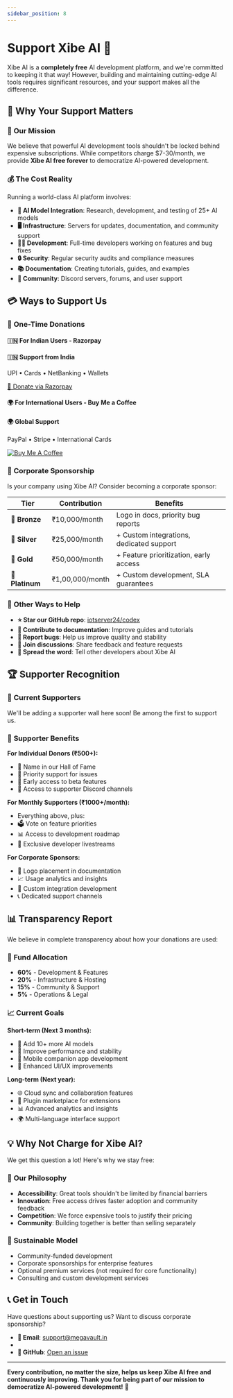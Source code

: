 ```yaml
---
sidebar_position: 8
---
```


# Support Xibe AI 💝

Xibe AI is a **completely free** AI development platform, and we're committed to keeping it that way! However, building and maintaining cutting-edge AI tools requires significant resources, and your support makes all the difference.

## 🌟 **Why Your Support Matters**

### 🎯 **Our Mission**
We believe that powerful AI development tools shouldn't be locked behind expensive subscriptions. While competitors charge $7-30/month, we provide **Xibe AI free forever** to democratize AI-powered development.

### 💰 **The Cost Reality**
Running a world-class AI platform involves:

- **🤖 AI Model Integration**: Research, development, and testing of 25+ AI models
- **🖥️ Infrastructure**: Servers for updates, documentation, and community support  
- **👨‍💻 Development**: Full-time developers working on features and bug fixes
- **🔒 Security**: Regular security audits and compliance measures
- **📚 Documentation**: Creating tutorials, guides, and examples
- **🤝 Community**: Discord servers, forums, and user support

## 💳 **Ways to Support Us**

### 🚀 **One-Time Donations**

#### 🇮🇳 **For Indian Users - Razorpay**

<div style={{textAlign: 'center', margin: '2rem 0', padding: '2rem', background: 'linear-gradient(135deg, #667eea 0%, #764ba2 100%)', borderRadius: '16px', color: 'white', boxShadow: '0 15px 40px rgba(102,126,234,0.3)'}}>
  <h4 style={{color: 'white', marginBottom: '1rem', fontSize: '1.5rem'}}>🇮🇳 Support from India</h4>
  <p style={{marginBottom: '1.5rem', opacity: '0.9', fontSize: '1rem'}}>
    UPI • Cards • NetBanking • Wallets
  </p>
  <a 
    href="https://razorpay.me/@megavault" 
    target="_blank" 
    rel="noopener noreferrer"
    style={{
      display: 'inline-block',
      background: 'linear-gradient(135deg, #FF6B6B 0%, #4ECDC4 100%)',
      color: 'white',
      padding: '1rem 2rem',
      borderRadius: '50px',
      textDecoration: 'none',
      fontWeight: 'bold',
      fontSize: '1.1rem',
      boxShadow: '0 8px 25px rgba(255,107,107,0.5)',
      transition: 'all 0.3s ease',
      border: 'none'
    }}
  >
    💝 Donate via Razorpay
  </a>
</div>

#### 🌍 **For International Users - Buy Me a Coffee**

<div style={{textAlign: 'center', margin: '2rem 0', padding: '2rem', background: 'linear-gradient(135deg, #FFDD00 0%, #FF6B6B 50%, #4ECDC4 100%)', borderRadius: '16px', color: '#2c3e50', boxShadow: '0 15px 40px rgba(255,221,0,0.3)'}}>
  <h4 style={{color: '#2c3e50', marginBottom: '1rem', fontSize: '1.5rem'}}>🌍 Global Support</h4>
  <p style={{marginBottom: '1.5rem', opacity: '0.8', fontSize: '1rem'}}>
    PayPal • Stripe • International Cards
  </p>
  <a href="https://www.buymeacoffee.com/r3ap3redit" target="_blank" rel="noopener noreferrer">
    <img 
      src="https://img.buymeacoffee.com/button-api/?text=donate to run application&emoji=🚀&slug=r3ap3redit&button_colour=5F7FFF&font_colour=ffffff&font_family=Cookie&outline_colour=000000&coffee_colour=FFDD00" 
      alt="Buy Me A Coffee" 
      style={{borderRadius: '8px', boxShadow: '0 4px 15px rgba(0,0,0,0.2)'}}
    />
  </a>
</div>

### 🏢 **Corporate Sponsorship**

Is your company using Xibe AI? Consider becoming a corporate sponsor:

| Tier | Contribution | Benefits |
|------|-------------|----------|
| **🥉 Bronze** | ₹10,000/month | Logo in docs, priority bug reports |
| **🥈 Silver** | ₹25,000/month | + Custom integrations, dedicated support |
| **🥇 Gold** | ₹50,000/month | + Feature prioritization, early access |
| **💎 Platinum** | ₹1,00,000/month | + Custom development, SLA guarantees |

### 🎁 **Other Ways to Help**

- **⭐ Star our GitHub repo**: [iotserver24/codex](https://github.com/iotserver24/codex)
- **📝 Contribute to documentation**: Improve guides and tutorials
- **🐛 Report bugs**: Help us improve quality and stability
- **💬 Join discussions**: Share feedback and feature requests
- **📢 Spread the word**: Tell other developers about Xibe AI

## 🏆 **Supporter Recognition**

### 🌟 **Current Supporters**

We'll be adding a supporter wall here soon! Be among the first to support us.

### 🎯 **Supporter Benefits**

**For Individual Donors (₹500+):**
- 🏅 Name in our Hall of Fame
- 🎯 Priority support for issues
- 📢 Early access to beta features
- 💬 Access to supporter Discord channels

**For Monthly Supporters (₹1000+/month):**
- Everything above, plus:
- 🗳️ Vote on feature priorities
- 📊 Access to development roadmap
- 🎥 Exclusive developer livestreams

**For Corporate Sponsors:**
- 🏢 Logo placement in documentation
- 📈 Usage analytics and insights
- 🔧 Custom integration development
- 📞 Dedicated support channels

## 📊 **Transparency Report**

We believe in complete transparency about how your donations are used:

### 🎯 **Fund Allocation**
- **60%** - Development & Features
- **20%** - Infrastructure & Hosting  
- **15%** - Community & Support
- **5%** - Operations & Legal

### 📈 **Current Goals**

**Short-term (Next 3 months):**
- 🤖 Add 10+ more AI models
- 🔧 Improve performance and stability
- 📱 Mobile companion app development
- 🎨 Enhanced UI/UX improvements

**Long-term (Next year):**
- 🌐 Cloud sync and collaboration features
- 🔌 Plugin marketplace for extensions
- 📊 Advanced analytics and insights
- 🌍 Multi-language interface support

## 💡 **Why Not Charge for Xibe AI?**

We get this question a lot! Here's why we stay free:

### 🎯 **Our Philosophy**
- **Accessibility**: Great tools shouldn't be limited by financial barriers
- **Innovation**: Free access drives faster adoption and community feedback
- **Competition**: We force expensive tools to justify their pricing
- **Community**: Building together is better than selling separately

### 🔄 **Sustainable Model**
- Community-funded development
- Corporate sponsorships for enterprise features
- Optional premium services (not required for core functionality)
- Consulting and custom development services

## 📞 **Get in Touch**

Have questions about supporting us? Want to discuss corporate sponsorship?

- **📧 Email**: [support@megavault.in](mailto:support@megavault.in)
- <!-- **💬 Discord**: [Join our community](https://discord.gg/vibestackcodex) -->
- **🐙 GitHub**: [Open an issue](https://github.com/iotserver24/codex/issues)

---

**Every contribution, no matter the size, helps us keep Xibe AI free and continuously improving. Thank you for being part of our mission to democratize AI-powered development!** 🚀 